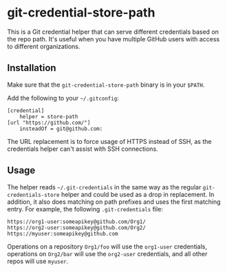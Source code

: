# git-credential-store-path

This is a Git credential helper that can serve different credentials based
on the repo path. It's useful when you have multiple GitHub users with
access to different organizations.

## Installation

Make sure that the `git-credential-store-path` binary is in your `$PATH`.

Add the following to your `~/.gitconfig`:

```
[credential]
	helper = store-path
[url "https://github.com/"]
    insteadOf = git@github.com:
```

The URL replacement is to force usage of HTTPS instead of SSH, as the
credentials helper can't assist with SSH connections.

## Usage

The helper reads `~/.git-credentials` in the same way as the regular
`git-credentials-store` helper and could be used as a drop in replacement.
In addition, it also does matching on path prefixes and uses the first
matching entry. For example, the following `.git-credentials` file:

```
https://org1-user:someapikey@github.com/Org1/
https://org2-user:someapikey@github.com/Org2/
https://myuser:someapikey@github.com
```

Operations on a repository `Org1/foo` will use the `org1-user` credentials,
operations on `Org2/bar` will use the `org2-user` credentials, and all other
repos will use `myuser`.

